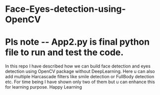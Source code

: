# Face-Eyes-detection-using-OpenCV
# Pls note -- App2.py is final python file to run and test the code.

In this repo I have described how we can build face detection and eyes detection using OpenCV package without DeepLearning.
Here u can also add multiple Harcascade filters like smile detection or FullBody detection etc. 
For time being I have shown only two of them but u can enhance this for learning purpose. Happy Learning

